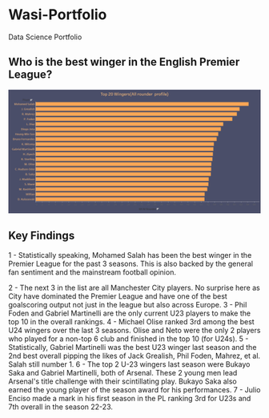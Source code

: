 # Wasi-Portfolio
Data Science Portfolio
## Who is the best winger in the English Premier League?
![Salah report](https://github.com/WasiShaikh977/PL-Wingers-Weighted-index/blob/main/images/All%20Rounders.png)
## Key Findings
1 - Statistically speaking, Mohamed Salah has been the best winger in the Premier League for the past 3 seasons. This is also backed by the general fan sentiment and the mainstream football opinion.

2 - The next 3 in the list are all Manchester City players. No surprise here as City have dominated the Premier League and have one of the best goalscoring output not just in the league but also across Europe.
3 - Phil Foden and Gabriel Martinelli are the only current U23 players to make the top 10 in the overall rankings.
4 - Michael Olise ranked 3rd among the best U24 wingers over the last 3 seasons. Olise and Neto were the only 2 players who played for a non-top 6 club and finished in the top 10 (for U24s).
5 - Statistically, Gabriel Martinelli was the best U23 winger last season and the 2nd best overall pipping the likes of Jack Grealish, Phil Foden, Mahrez, et al. Salah still number 1.
6 - The top 2 U-23 wingers last season were Bukayo Saka and Gabriel Martinelli, both of Arsenal. These 2 young men lead Arsenal's title challenge with their scintillating play. Bukayo Saka also earned the young player of the season award for his performances.
7 - Julio Enciso made a mark in his first season in the PL ranking 3rd for U23s and 7th overall in the season 22-23.
